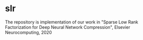 # slr
The repository is implementation of our work in "Sparse Low Rank Factorization for Deep Neural Network Compression", Elsevier Neurocomputing, 2020
